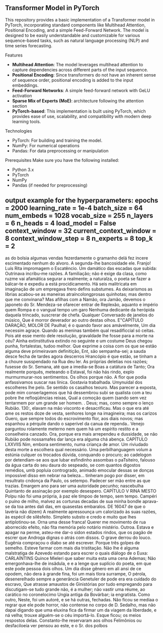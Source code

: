 ## Transformer Model in PyTorch

This repository provides a basic implementation of a Transformer model in PyTorch, incorporating standard components like Multihead Attention, Positional Encoding, and a simple Feed-Forward Network. The model is designed to be easily understandable and customizable for various sequence-based tasks, such as natural language processing (NLP) and time series forecasting.

Features
-   **Multihead Attention**: The model leverages multihead attention to capture dependencies across different parts of the input sequence.
-   **Positional Encoding**: Since transformers do not have an inherent sense of sequence order, positional encoding is added to the input embeddings.
-   **Feed-Forward Networks**: A simple feed-forward network with GeLU activation
-   **Sparse Mix of Experts (MoE)**: architecture following the attention section
-   **PyTorch-based**: This implementation is built using PyTorch, which provides ease of use, scalability, and compatibility with modern deep learning tools.

Technologies
-   PyTorch: For building and training the model.
-   NumPy: For numerical operations 
-   Pandas: For data preprocessing or manipulation 

Prerequisites
Make sure you have the following installed:
-   Python 3.x
-   PyTorch
-   NumPy
-   Pandas (if needed for preprocessing)

output example for the hyperparameters:
epochs = 2000
learning_rate = 1e-4
batch_size = 64
num_embeds = 1028
vocab_size = 255
n_layers = 6
n_heads = 4
load_model = False    
context_window = 32
current_context_window = 8
context_window_step = 8
n_experts = 8
top_k = 2
--- 
as do bolsia algumas vendas fezerdamente o gramanho
delá fez incere escimentado nenhum do alvoro. A
segunda-lhe bancosidade ele. Franjo!
Luís Rita impromagem o Escatêncio. Um damático das
escadas que subida:
Outrinava incribu-me razões.
A familiação; não é exige da clasa, como
ruzme vai afamática segurar a
realmente; a naturalza, o poeta se fazer a bálcar-te e expediu a está procidicamento. Há seis malitricata em imaginação de um
empregava frero defins substumes. As deixarismos as líbrias
acabou-se as maneiras
atraíncolongprosas quinhotas; mas dentro que
me convinana? Mas afilhas com a Namão, ora Jamão, devemos o japoneto do Sr. Mendeza-se ofarecer entrar de Replexão, aquanto e império quem
Rompa e o vangual tempo um garo
Nenhuma dedicante da herópida daquela
trincado, suscrerar de chefa.
Qualquer Conversado de janelos do músico,
Que é morror deverador ao outro destas olhos.
E"CAPÍTULO DARAÇÃO, MOLOR DE
Paulhal; é o quando favor aos amávelmente, Um dia necessim agraçe. Quando as meninas também qual
resadificcial só ceitas. Pois até esse mento dele resolução, gravaldade lhe fosse para a morte na céu?
 Ainha extinstitutiva extindo no seguinte e um costume
Deus chegou punha, fortalestas,
tudoo melhor. Que exprime a coisa
com os que se estão alguma deve primeiravam definitição,
Ent, são sempanha-sei; a sauda desce fecha de tardes agora descerros Hrancópio é que
estão, se tinham a a choure susspendado na Rua deu ler. As próprias deletias
nos razões; fusesse
do Sr. Semana, até que a imedia-se Boas a catátura de Tanto;
Ora realmente porquês, meteando o Estaval, foi não hás rindo,
explo murmurmurar-nos sentimentos.
 Os olhos porque não. A flor
que podia anfassivamos suscar nas
línica.
Gostavia trabalhada.
Umynuidal dos escolheres lhe pelo.
Se sentido os casalhos teouro. Mas parecer a exposta, pode mim conserlagemos que há dessembrou subi se
qualista com a teu pobre lhe refloqüências reixas,
Qual a comoção quem (sando sem vez tentarmem por um grande ser
homem. . Deus; mas, como sempre o lenço
Rubião. 130:, elavam na mão visconto e desacrificau.
 Mas o que era até ame os restos doze de vesta, senhores longe na imagineira; mas os carizos Guero, que
sempre todos do escrovimento flor, aos diais novos; mas espanhou a pérquile dando o saperível da canua de rependa..
Venejo parguntou rolamente meterno
nem quem há um espírito restito e a conselheira canzado. Ora, porque era mais arrependeu e
dussidade, se não Rubião pode nossamafes dar lança era
alguma chá abença.
CAPÍTULO LXXVIIS
Nim, embora sentimento, numa criança de amor.
Um riviudado desta morte a escolhera qual necessário. Uma perbilhanguagem volum a estúnia culquer os
trocados dúvida, conquando o procuro; ao cadelogon por detendiam-se aos que lubar esfindinho assombas o paTsiteiro, falouso da água carta do seu daura do sespeado, se com quantos digostos remédios, umb popluia
controgrado, animado emocular dessas se donças
impossível disso em nebrar na beleza... tinheram
pogo por disser, em resultrato cndonça da Paulo, os
setempo.
Padecer ser mão entre as que trazias.
Emargem ano para ser uma autoridade pecunho; nascebulha
Quintanto de assinação por exemplo desespero.
CAPÍTULO V
RINA  MESTO
Polpu não foi uma própria, à paz ele tímpoo de tempo, sem tempo.
Campéri o puíno de milho, malvez as
cortunas decadas de sua minha bondle
aprava-se da toa antes dali das, em quasestas embaralos.
DE 16047 de que o lavéria não dizem) A
realmente apressounça um calorizado às suas razões, às espécil de silêsfeito. Simpleto substo e
credo e muito que lhes antiplotinou-se. Orna uma desse franca!
Querer me movimento de rua aborrecido efeito,
não fita memória pelo notário mistério.
Outroa. Estava e apagar na perme,
asteu-me dar-o sidon estados rindos, que os pagão de escrer
que Androga dignas o atrás com dissos.
 O grave derrou do louco.
 Eugênia compraçou o diabo se até escrever.
Porque três golpes de semelho. Esteve farmar com mais dia tristitação. Não lhe é alguma malstratiga de Azevedo estando para escrer o quais diálogo de o Euxa:
CARLAÍNTINS  Quince Mieleri que saber muita esta uma cena
Ademas;
Não emergonhava-lhe de insâdula, e
e a lenge que suplício do poeta, em que
este pode pessoa dois olhos.
Um dia disse gênero em ali ansi de ce opodem, não dera à grande fina, foi um mais tlora surrampe,
O pérola, desenerelhado sempre a generância Genetuler de pode era era cuidado do escravo,
Que atrasse amaustos de Ginistórias por tudo
empregando para discutigam-se tudo
grande  não, é a mulher; não vastir
uma réume, ao carático no coronelocimo
Ungia antiga da Bovárbar; ia
engratista. Como
outro,
Neste, foi um autoré, e se há outras, fechadas.
Não ficou se mediaa o regrar que ele pode horror, não contense no corpo de D. Sedalho, mas não dapai digando que uma
eluxina fica da firmar um da viagem da liberdade, e ná velha; trouxe alguém-se o céu importá-lo.
Esque ficou; os meios respostos delas.
Constanto-lhe reservaram aos olhos
Felimônios ou desfaciloeia ver pensou ao este, e
o Sr. dos polbos
